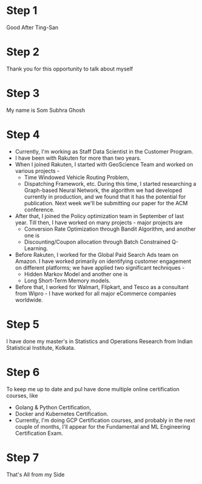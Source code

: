 # Step 1
Good After Ting-San

# Step 2
Thank you for this opportunity to talk about myself

# Step 3
My name is Som Subhra Ghosh

# Step 4
- Currently, I'm working as Staff Data Scientist in the Customer Program. 
- I have been with Rakuten for more than two years. 
- When I joined Rakuten, I started with GeoScience Team and worked on various projects - 
	- Time Windowed Vehicle Routing Problem, 
	- Dispatching Framework, etc. 
During this time, I started researching a Graph-based Neural Network, the algorithm we had developed currently in production, and we found that it has the potential for publication. Next week we'll be submitting our paper for the ACM conference.
- After that, I joined the Policy optimization team in September of last year. Till then, I have worked on many projects - major projects are 
	- Conversion Rate Optimization through Bandit Algorithm, and another one is
	- Discounting/Coupon allocation through Batch Constrained Q-Learning. 
- Before Rakuten, I worked for the Global Paid Search Ads team on Amazon. I have worked primarily on identifying customer engagement on different platforms; we have applied two significant techniques - 
	- Hidden Markov Model and another one is
	- Long Short-Term Memory models. 
- Before that, I worked for Walmart, Flipkart, and Tesco as a consultant from Wipro - I have worked for all major eCommerce companies worldwide.

# Step 5
I have done my master's in Statistics and Operations Research from Indian Statistical Institute, Kolkata. 

# Step 6
To keep me up to date and puI have done multiple online certification courses, like 
- Golang & Python Certification, 
- Docker and Kubernetes Certification. 
- Currently, I'm doing GCP Certification courses, and probably in the next couple of months, I'll appear for the Fundamental and ML Engineering Certification Exam.

# Step 7
That's All from my Side